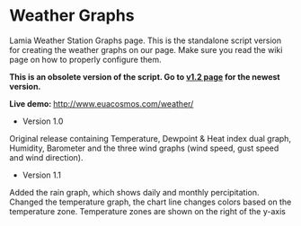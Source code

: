 # Weather Graphs

Lamia Weather Station Graphs page. This is the standalone script version for creating the weather graphs on our page. Make sure
you read the wiki page on how to properly configure them.  

<b> This is an obsolete version of the script. Go to <a href="https://github.com/Virtuosofriend/weathergraphs/tree/v-1.2">v1.2 page</a> for the newest version. </b>

<strong> Live demo: </strong> http://www.euacosmos.com/weather/
- Version 1.0 

Original release containing Temperature, Dewpoint & Heat index dual graph, Humidity, Barometer and the three wind graphs (wind speed, 
gust speed and wind direction).

- Version 1.1

Added the rain graph, which shows daily and monthly percipitation.  
Changed the temperature graph, the chart line changes colors based on the temperature zone. Temperature zones are shown on the right of the
y-axis
